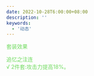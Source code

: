 ```yaml
---
date: 2022-10-28T6:00:00+08:00
description: ''
keywords:
  - '动态'
---
```


<span style="color: #71db60;">套装效果</span> 

<span style="color: #71db60;">追忆之注连<br>√ 2件套:攻击力提高18%。</span> 

<!--more-->